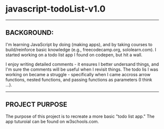 # javascript-todoList-v1.0

------------------------------
BACKGROUND:
------------------------------

I'm learning JavaScript by doing (making apps), and by taking courses to build/reinforce basic knowledge (e.g., freecodecamp.org, sololearn.com). I started working on a todo list app I found on codepen, but hit a wall.

I enjoy writing detailed comments - it ensures I better undersand things, and I'm sure the comments will be useful when I revisit things. The todo lis I was working on became a struggle - specifically when I came accross arrow functions, nested functions, and passing functions as parameters (I think ...).

------------------------------
PROJECT PURPOSE
------------------------------

The purpose of this project is to recreate a more basic "todo list app." The app tuturoial can be found on w3schools.com.  
